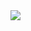 

<img align="right" src="https://github-readme-stats.vercel.app/api?username=hrsoup&show_icons=true&icon_color=0366d6&bg_color=ffffff&hide_title=true" />

<!--
**hrsoup/hrsoup** is a ✨ _special_ ✨ repository because its `README.md` (this file) appears on your GitHub profile.

- 🔭 I’m currently working on ...
- 🌱 I’m currently learning ...
- 👯 I’m looking to collaborate on ...
- 🤔 I’m looking for help with ...
- 💬 Ask me about ...
- 📫 How to reach me: ...
- 😄 Pronouns: ...
- ⚡ Fun fact: ...
-->
